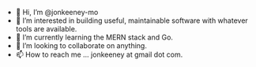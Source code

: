 - 👋 Hi, I’m @jonkeeney-mo
- 👀 I’m interested in building useful, maintainable software with whatever tools are available.
- 🌱 I’m currently learning the MERN stack and Go.
- 💞️ I’m looking to collaborate on anything.
- 📫 How to reach me ... jonkeeney at gmail dot com.

<!---
jonkeeney-mo/jonkeeney-mo is a ✨ special ✨ repository because its `README.md` (this file) appears on your GitHub profile.
You can click the Preview link to take a look at your changes.
--->
